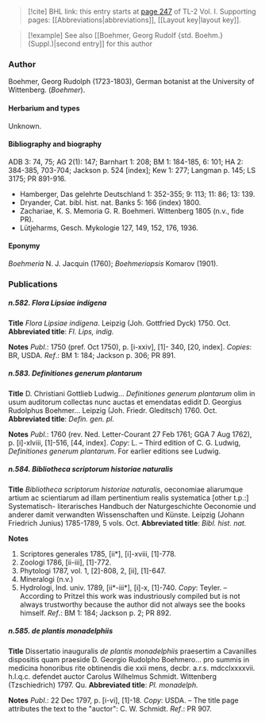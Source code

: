 > [!cite] BHL link: this entry starts at [page 247](https://www.biodiversitylibrary.org/item/103414#page/295/mode/1up) of TL-2 Vol. I.
> Supporting pages: [[Abbreviations|abbreviations]], [[Layout key|layout key]].

> [!example] See also [[Boehmer, Georg Rudolf {std. Boehm.} (Suppl.)|second entry]] for this author

### Author

Boehmer, Georg Rudolph (1723-1803), German botanist at the University of Wittenberg. (*Boehmer*).

#### Herbarium and types

Unknown.

#### Bibliography and biography

ADB 3: 74, 75; AG 2(1): 147; Barnhart 1: 208; BM 1: 184-185, 6: 101; HA 2: 384-385, 703-704; Jackson p. 524 \[index\]; Kew 1: 277; Langman p. 145; LS 3175; PR 891-916.
- Hamberger, Das gelehrte Deutschland 1: 352-355; 9: 113; 11: 86; 13: 139.
- Dryander, Cat. bibl. hist. nat. Banks 5: 166 (index) 1800.
- Zachariae, K. S. Memoria G. R. Boehmeri. Wittenberg 1805 (n.v., fide PR).
- Lütjeharms, Gesch. Mykologie 127, 149, 152, 176, 1936.

#### Eponymy

*Boehmeria* N. J. Jacquin (1760); *Boehmeriopsis* Komarov (1901).

### Publications

##### n.582. Flora Lipsiae indígena

**Title**
*Flora Lipsiae indígena*. Leipzig (Joh. Gottfried Dyck) 1750. Oct.
**Abbreviated title**: *Fl. Lips, indig.*

**Notes**
*Publ*.: 1750 (pref. Oct 1750), p. \[i-xxiv\], \[1\]- 340, \[20, index\]. *Copies*: BR, USDA.
*Ref*.: BM 1: 184; Jackson p. 306; PR 891.

##### n.583. Definitiones generum plantarum

**Title**
D. Christiani Gottlieb Ludwig... *Definitiones generum plantarum* olim in usum auditorum collectas nunc auctas et emendatas edidit D. Georgius Rudolphus Boehmer... Leipzig (Joh. Friedr. Gleditsch) 1760. Oct.
**Abbreviated title**: *Defin. gen. pl.*

**Notes**
*Publ*.: 1760 (rev. Ned. Letter-Courant 27 Feb 1761; GGA 7 Aug 1762), p. \[i\]-xlviii, \[1\]-516, \[44, index\]. *Copy*: L. – Third edition of C. G. Ludwig, *Definitiones generum plantarum*. For earlier editions see Ludwig.

##### n.584. Bibliotheca scriptorum historiae naturalis

**Title**
*Bibliotheca scriptorum historiae naturalis*, oeconomiae aliarumque artium ac scientiarum ad illam pertinentium realis systematica \[other t.p.:\] Systematisch- literarisches Handbuch der Naturgeschichte Oeconomie und anderer damit verwandten Wissenschaften und Künste. Leipzig (Johann Friedrich Junius) 1785-1789, 5 vols. Oct.
**Abbreviated title**: *Bibl. hist. nat.*

**Notes**
1. Scriptores generales 1785, \[ii\*\], \[i\]-xviii, \[1\]-778.
2. Zoologi 1786, \[ii-iii\], \[1\]-772.
3. Phytologi 1787, vol. 1, \[2\]-808, 2, \[ii\], \[1\]-647.
4. Mineralogi (n.v.)
5. Hydrologi, Ind. univ. 1789, \[ii\*-iii\*\], \[i\]-x, \[1\]-740.
*Copy*: Teyler. – According to Pritzel this work was industriously compiled but is not always trustworthy because the author did not always see the books himself.
*Ref*.: BM 1: 184; Jackson p. 2; PR 892.

##### n.585. de plantis monadelphiis

**Title**
Dissertatio inauguralis *de plantis monadelphiis* praesertim a Cavanilles dispositis quam praeside D. Georgio Rudolpho Boehmero... pro summis in medicina honoribus rite obtinendis die xxii mens, decbr. a.r.s. mdcclxxxxvii. h.l.q.c. defendet auctor Carolus Wilhelmus Schmidt. Wittenberg (Tzschiedrich) 1797. Qu.
**Abbreviated title**: *Pl. monadelph.*

**Notes**
*Publ*.: 22 Dec 1797, p. \[i-vi\], \[1\]-18. *Copy*: USDA. – The title page attributes the text to the "auctor": C. W. Schmidt.
*Ref*.: PR 907.

